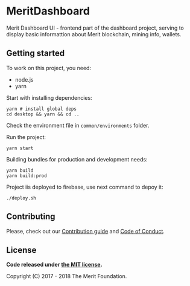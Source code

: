 # MeritDashboard

Merit Dashboard UI - frontend part of the dashboard project, serving to display basic informattion about Merit blockchain, mining info, wallets.

## Getting started

To work on this project, you need:
- node.js
- yarn

Start with installing dependencies:
```
yarn # install global deps
cd desktop && yarn && cd .. 
```

Check the environment file in `common/environments` folder.

Run the project:
```
yarn start
```

Building bundles for production and development needs:
```
yarn build
yarn build:prod
```

Project iis deployed to firebase, use next command to depoy it:
```
./deploy.sh
```

## Contributing

Please, check out our [Contribution guide](./CONTRIBUTING.md) and [Code of Conduct](./CODE_OF_CONDUCT.md).

## License

**Code released under [the MIT license](./LICENSE).**

Copyright (C) 2017 - 2018 The Merit Foundation.
